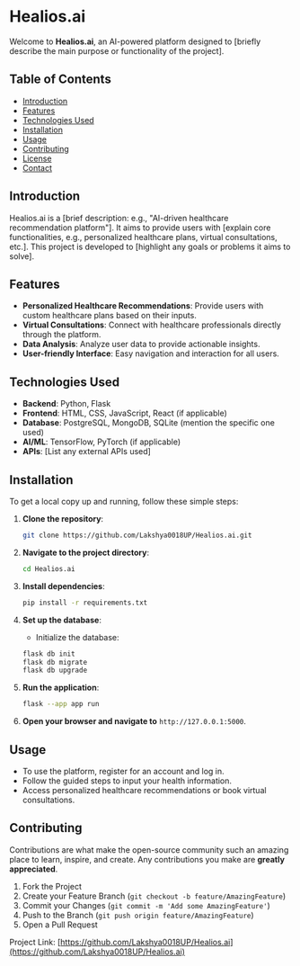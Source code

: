 # Healios.ai

Welcome to **Healios.ai**, an AI-powered platform designed to [briefly describe the main purpose or functionality of the project].

## Table of Contents

- [Introduction](#introduction)
- [Features](#features)
- [Technologies Used](#technologies-used)
- [Installation](#installation)
- [Usage](#usage)
- [Contributing](#contributing)
- [License](#license)
- [Contact](#contact)

## Introduction

Healios.ai is a [brief description: e.g., "AI-driven healthcare recommendation platform"]. It aims to provide users with [explain core functionalities, e.g., personalized healthcare plans, virtual consultations, etc.]. This project is developed to [highlight any goals or problems it aims to solve].

## Features

- **Personalized Healthcare Recommendations**: Provide users with custom healthcare plans based on their inputs.
- **Virtual Consultations**: Connect with healthcare professionals directly through the platform.
- **Data Analysis**: Analyze user data to provide actionable insights.
- **User-friendly Interface**: Easy navigation and interaction for all users.

## Technologies Used

- **Backend**: Python, Flask
- **Frontend**: HTML, CSS, JavaScript, React (if applicable)
- **Database**: PostgreSQL, MongoDB, SQLite (mention the specific one used)
- **AI/ML**: TensorFlow, PyTorch (if applicable)
- **APIs**: [List any external APIs used]

## Installation

To get a local copy up and running, follow these simple steps:

1. **Clone the repository**:

    ```bash
    git clone https://github.com/Lakshya0018UP/Healios.ai.git
    ```

2. **Navigate to the project directory**:

    ```bash
    cd Healios.ai
    ```

3. **Install dependencies**:

    ```bash
    pip install -r requirements.txt
    ```

5. **Set up the database**:
    - Initialize the database:

    ```bash
    flask db init
    flask db migrate
    flask db upgrade
    ```

6. **Run the application**:

    ```bash
    flask --app app run
    ```

7. **Open your browser and navigate to** `http://127.0.0.1:5000`.

## Usage

- To use the platform, register for an account and log in.
- Follow the guided steps to input your health information.
- Access personalized healthcare recommendations or book virtual consultations.

## Contributing

Contributions are what make the open-source community such an amazing place to learn, inspire, and create. Any contributions you make are **greatly appreciated**.

1. Fork the Project
2. Create your Feature Branch (`git checkout -b feature/AmazingFeature`)
3. Commit your Changes (`git commit -m 'Add some AmazingFeature'`)
4. Push to the Branch (`git push origin feature/AmazingFeature`)
5. Open a Pull Request


Project Link: [https://github.com/Lakshya0018UP/Healios.ai](https://github.com/Lakshya0018UP/Healios.ai)
